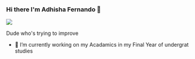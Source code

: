 ### Hi there I'm Adhisha Fernando 👋

![](https://freeimage.host/i/H4G74Bs)

Dude who's trying to improve

- 🔭 I’m currently working on my Acadamics in my Final Year of undergrat studies

<!--
**fernandoadisha/fernandoadisha** is a ✨ _special_ ✨ repository because its `README.md` (this file) appears on your GitHub profile.

Here are some ideas to get you started:


- 🌱 I’m currently learning ...
- 👯 I’m looking to collaborate on ...
- 🤔 I’m looking for help with ...
- 💬 Ask me about ...
- 📫 How to reach me: ...
- 😄 Pronouns: ...
- ⚡ Fun fact: ...
-->

